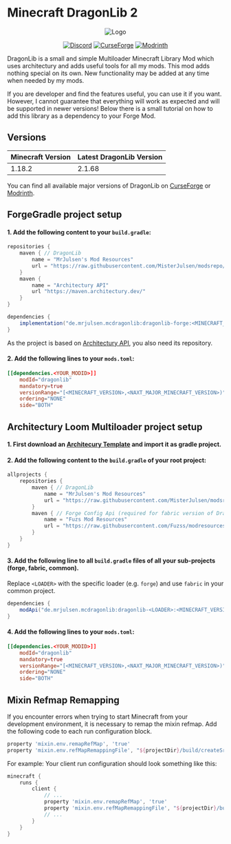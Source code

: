 # Minecraft DragonLib 2
<p align="center">
  <img src="https://i.imgur.com/neOFoxn.png" alt="Logo">
</p>

<p align="center">
  <a href="https://discord.gg/AeSbNgvc7f"><img src="https://i.imgur.com/YnDoeHs.png" alt="Discord"></a>
  <a href="https://modrinth.com/mod/dragonlib"><img src="https://i.imgur.com/uLIB4gb.png" alt="CurseForge"></a>
  <a href="https://www.curseforge.com/minecraft/mc-mods/dragonlib"><img src="https://i.imgur.com/XZYlGVF.png" alt="Modrinth"></a>
</p>

DragonLib is a small and simple Multiloader Minecraft Library Mod which uses architectury and adds useful tools for all my mods. This mod adds nothing special on its own. New functionality may be added at any time when needed by my mods.

If you are developer and find the features useful, you can use it if you want. However, I cannot guarantee that everything will work as expected and will be supported in newer versions! Below there is a small tutorial on how to add this library as a dependency to your Forge Mod.

## Versions
| Minecraft Version | Latest DragonLib Version|
| - | - |
| 1.18.2 | 2.1.68 |

You can find all available major versions of DragonLib on [CurseForge](https://www.curseforge.com/minecraft/mc-mods/dragonlib/files) or [Modrinth](https://www.curseforge.com/minecraft/mc-mods/dragonlib).

## ForgeGradle project setup
#### 1. Add the following content to your `build.gradle`:

```groovy
repositories {
    maven { // DragonLib
        name = "MrJulsen's Mod Resources"
        url = "https://raw.githubusercontent.com/MisterJulsen/modsrepo/main/maven"
    }
    maven {
        name = "Architectury API"
        url "https://maven.architectury.dev/"
    }
}

dependencies {
    implementation("de.mrjulsen.mcdragonlib:dragonlib-forge:<MINECRAFT_VERSION>-<DRAGONLIB_VERSION>")
}
```
As the project is based on [Architectury API](https://docs.architectury.dev/), you also need its repository.

#### 2. Add the following lines to your `mods.toml`:
```toml
[[dependencies.<YOUR_MODID>]]
    modId="dragonlib"
    mandatory=true
    versionRange="[<MINECRAFT_VERSION>,<NAXT_MAJOR_MINECRAFT_VERSION>)"
    ordering="NONE"
    side="BOTH"
```

## Architectury Loom Multiloader project setup
#### 1. First download an [Architecury Template](https://github.com/architectury/architectury-templates/releases/) and import it as gradle project.
#### 2. Add the following content to the `build.gradle` of your root project:

```groovy
allprojects {
    repositories {
        maven { // DragonLib
            name = "MrJulsen's Mod Resources"
            url = "https://raw.githubusercontent.com/MisterJulsen/modsrepo/main/maven"
        }
        maven { // Forge Config Api (required for fabric version of DragonLib)
            name = "Fuzs Mod Resources"
            url = "https://raw.githubusercontent.com/Fuzss/modresources/main/maven/"
        }
    }
}
```

#### 3. Add the following line to all `build.gradle` files of all your sub-projects (forge, fabric, common).
Replace `<LOADER>` with the specific loader (e.g. `forge`) and use `fabric` in your common project.
```groovy
dependencies {
    modApi("de.mrjulsen.mcdragonlib:dragonlib-<LOADER>:<MINECRAFT_VERSION>-<DRAGONLIB_VERSION>")
}
```

#### 4. Add the following lines to your `mods.toml`:
```toml
[[dependencies.<YOUR_MODID>]]
    modId="dragonlib"
    mandatory=true
    versionRange="[<MINECRAFT_VERSION>,<NAXT_MAJOR_MINECRAFT_VERSION>)"
    ordering="NONE"
    side="BOTH"
```

## Mixin Refmap Remapping
If you encounter errors when trying to start Minecraft from your development environment, it is necessary to remap the mixin refmap. Add the following code to each run configuration block.

```groovy
property 'mixin.env.remapRefMap', 'true'
property 'mixin.env.refMapRemappingFile', "${projectDir}/build/createSrgToMcp/output.srg"
```

For example: Your client run configuration should look something like this:
```groovy
minecraft {
    runs {
        client {
            // ...
            property 'mixin.env.remapRefMap', 'true'
            property 'mixin.env.refMapRemappingFile', "${projectDir}/build/createSrgToMcp/output.srg"
            // ...
        }
    }
}
```
